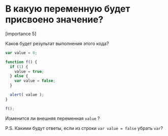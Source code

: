 # В какую переменную будет присвоено значение?

[importance 5]

Каков будет результат выполнения этого кода?

```js
var value = 0;

function f() {
  if (1) {
    value = true;
  } else {
    var value = false;
  }

  alert( value );
}

f();
```

Изменится ли внешняя переменная `value` ?

P.S. Какими будут ответы, если из строки `var value = false` убрать `var`?